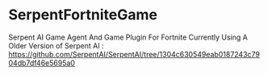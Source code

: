 # SerpentFortniteGame
Serpent AI Game Agent And Game Plugin For Fortnite Currently
Using A Older Version of Serpent AI : https://github.com/SerpentAI/SerpentAI/tree/1304c630549eab0187243c7904db7df46e5695a0
